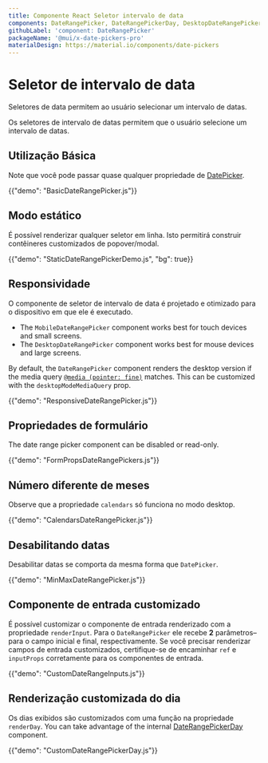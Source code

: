 ```yaml
---
title: Componente React Seletor intervalo de data
components: DateRangePicker, DateRangePickerDay, DesktopDateRangePicker, MobileDateRangePicker, StaticDateRangePicker
githubLabel: 'component: DateRangePicker'
packageName: '@mui/x-date-pickers-pro'
materialDesign: https://material.io/components/date-pickers
---
```


# Seletor de intervalo de data [<span class="plan-pro"></span>](https://mui.com/store/items/material-ui-pro/)

<p class="description">Seletores de data permitem ao usuário selecionar um intervalo de datas.</p>

Os seletores de intervalo de datas permitem que o usuário selecione um intervalo de datas.

## Utilização Básica

Note que você pode passar quase qualquer propriedade de [DatePicker](/x/react-date-pickers/date-picker/).

{{"demo": "BasicDateRangePicker.js"}}

## Modo estático

É possível renderizar qualquer seletor em linha. Isto permitirá construir contêineres customizados de popover/modal.

{{"demo": "StaticDateRangePickerDemo.js", "bg": true}}

## Responsividade

O componente de seletor de intervalo de data é projetado e otimizado para o dispositivo em que ele é executado.

- The `MobileDateRangePicker` component works best for touch devices and small screens.
- The `DesktopDateRangePicker` component works best for mouse devices and large screens.

By default, the `DateRangePicker` component renders the desktop version if the media query [`@media (pointer: fine)`](https://developer.mozilla.org/en-US/docs/Web/CSS/@media/pointer) matches. This can be customized with the `desktopModeMediaQuery` prop.

{{"demo": "ResponsiveDateRangePicker.js"}}

## Propriedades de formulário

The date range picker component can be disabled or read-only.

{{"demo": "FormPropsDateRangePickers.js"}}

## Número diferente de meses

Observe que a propriedade `calendars` só funciona no modo desktop.

{{"demo": "CalendarsDateRangePicker.js"}}

## Desabilitando datas

Desabilitar datas se comporta da mesma forma que `DatePicker`.

{{"demo": "MinMaxDateRangePicker.js"}}

## Componente de entrada customizado

É possível customizar o componente de entrada renderizado com a propriedade `renderInput`. Para o `DateRangePicker` ele recebe **2** parâmetros– para o campo inicial e final, respectivamente. Se você precisar renderizar campos de entrada customizados, certifique-se de encaminhar `ref` e `inputProps` corretamente para os componentes de entrada.

{{"demo": "CustomDateRangeInputs.js"}}

## Renderização customizada do dia

Os dias exibidos são customizados com uma função na propriedade `renderDay`. You can take advantage of the internal [DateRangePickerDay](/x/api/date-pickers/date-range-picker-day/) component.

{{"demo": "CustomDateRangePickerDay.js"}}

